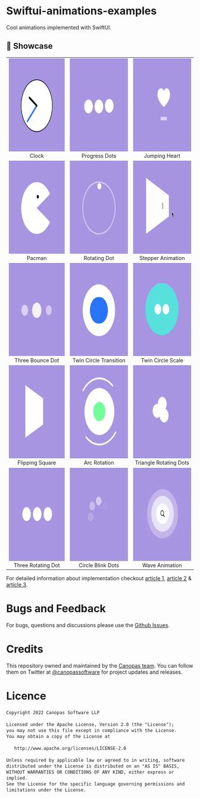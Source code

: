# Swiftui-animations-examples
Cool animations implemented with SwiftUI.

## 🚀  Showcase

<table>
  <tr>
    <td align="center">
      <img src="https://github.com/canopas/Swiftui-animations-examples/blob/main/GIF/ClockAnimation.gif" width="250px" height="250px">
      <br /> Clock
    </td>
    <td align="center">
      <img src="https://github.com/canopas/Swiftui-animations-examples/blob/main/GIF/DotAnimation.gif" width="250px" height="250px">
      <br /> Progress Dots
    </td>
    <td align="center">
      <img src="https://github.com/canopas/Swiftui-animations-examples/blob/main/GIF/HeartAnimation.gif" width="250px" height="250px">
      <br /> Jumping Heart
    </td>
  </tr>
  <tr>
    <td align="center">
      <img src="https://github.com/canopas/Swiftui-animations-examples/blob/main/GIF/PacmanAnimation.gif" width="250px" height="250px">
      <br /> Pacman
    </td>
    <td align="center">
      <img src="https://github.com/canopas/Swiftui-animations-examples/blob/main/GIF/RotatingDotAnimation.gif" width="250px" height="250px">
      <br /> Rotating Dot
    </td>
    <td align="center">
      <img src="https://github.com/canopas/Swiftui-animations-examples/blob/main/GIF/StepperAnimation.gif" width="250px" height="250px">
      <br /> Stepper Animation
    </td> 
  </tr>
  <tr>
    <td align="center">
      <img src="https://github.com/canopas/Swiftui-animations-examples/blob/main/GIF/ThreeBounceAnimation.gif" width="250px" height="250px">
      <br /> Three Bounce Dot
    </td>   
     <td align="center">
      <img src="https://github.com/canopas/Swiftui-animations-examples/blob/main/GIF/TwinCircleAnimation.gif" width="250px" height="250px">
      <br /> Twin Circle Transition
    </td>
    <td align="center">
      <img src="https://github.com/canopas/swiftui-animations-examples/blob/main/GIF/TwinCircleScale.gif" width="250px" height="250px">
      <br /> Twin Circle Scale
    </td>
  </tr>
  <tr>
    <td align="center">
      <img src="https://github.com/canopas/Swiftui-animations-examples/blob/main/GIF/FlippingSquare.gif" width="250px" height="250px">
      <br /> Flipping Square
    </td>   
     <td align="center">
      <img src="https://github.com/canopas/Swiftui-animations-examples/blob/main/GIF/ArcRotationAnimation.gif" width="250px" height="250px">
      <br /> Arc Rotation
    </td>
    <td align="center">
      <img src="https://github.com/canopas/Swiftui-animations-examples/blob/main/GIF/ThreeTriangleRotatingDots.gif" width="250px" height="250px">
      <br /> Triangle Rotating Dots
    </td>
  </tr>
  <tr>
    <td align="center">
      <img src="https://github.com/canopas/Swiftui-animations-examples/blob/main/GIF/ThreeRotatingDots.gif" width="250px" height="250px">
      <br /> Three Rotating Dot
    </td>   
     <td align="center">
      <img src="https://github.com/canopas/Swiftui-animations-examples/blob/main/GIF/ThreeCircleBlinkDots.gif" width="250px" height="250px">
      <br /> Circle Blink Dots
    </td>
    <td align="center">
      <img src="https://github.com/canopas/Swiftui-animations-examples/blob/main/GIF/WaveAnimation.gif" width="250px" height="250px">
      <br /> Wave Animation
    </td>
  </tr>
<table>
  
  

For detailed information about implementation checkout [article 1](https://blog.canopas.com/animations-in-swiftui-with-examples-dfb616fe467f), [article 2](https://blog.canopas.com/ios-animations-in-swiftui-with-examples-part-2-980a2df69145) & [article 3](https://medium.com/canopas/animations-in-swiftui-with-examples-part-3-56411ae2ffe0).


# Bugs and Feedback
For bugs, questions and discussions please use the [Github Issues](https://github.com/canopas/Swiftui-animations-examples/issues).

# Credits
This repository owned and maintained by the [Canopas team](https://canopas.com/). You can follow them on Twitter at [@canopassoftware](https://twitter.com/canopassoftware) for project updates and releases.
  

# Licence

```
Copyright 2022 Canopas Software LLP

Licensed under the Apache License, Version 2.0 (the "License");
you may not use this file except in compliance with the License.
You may obtain a copy of the License at

   http://www.apache.org/licenses/LICENSE-2.0

Unless required by applicable law or agreed to in writing, software
distributed under the License is distributed on an "AS IS" BASIS,
WITHOUT WARRANTIES OR CONDITIONS OF ANY KIND, either express or implied.
See the License for the specific language governing permissions and
limitations under the License.
```

